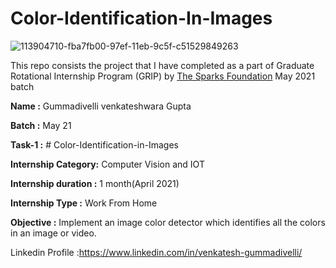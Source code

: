 # Color-Identification-In-Images
![113904710-fba7fb00-97ef-11eb-9c5f-c51529849263](https://user-images.githubusercontent.com/65329002/118939353-35326100-b96d-11eb-9ed2-12619cdd3636.png)


This repo consists the project that I have completed as a part of Graduate Rotational Internship Program (GRIP) by [The Sparks Foundation](https://www.thesparksfoundationsingapore.org/) May 2021 batch

**Name :**   Gummadivelli venkateshwara Gupta

**Batch :**  May 21

**Task-1 :**  # Color-Identification-in-Images

**Internship Category:** Computer Vision and IOT

**Internship duration :** 1 month(April 2021)

**Internship Type :** Work From Home

**Objective :** Implement an image color detector which identifies all the colors in an
image or video.



Linkedin Profile :https://www.linkedin.com/in/venkatesh-gummadivelli/
